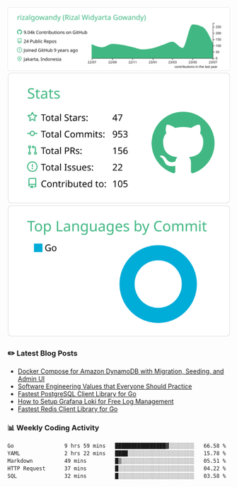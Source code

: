 ![profile-details](profile-summary-card-output/vue/0-profile-details.svg)
![stats](profile-summary-card-output/vue/3-stats.svg)
![most-commit-language](profile-summary-card-output/vue/2-most-commit-language.svg)

### :pencil2: Latest Blog Posts
<!-- BLOG-POST-LIST:START -->
- [Docker Compose for Amazon DynamoDB with Migration, Seeding, and Admin UI](https://medium.com/geekculture/docker-compose-for-amazon-dynamodb-with-migration-seeding-and-admin-ui-db11a348cc6a?source=rss-5763b0f1aba6------2)
- [Software Engineering Values that Everyone Should Practice](https://levelup.gitconnected.com/software-engineering-values-that-everyone-should-practice-c980d00cd103?source=rss-5763b0f1aba6------2)
- [Fastest PostgreSQL Client Library for Go](https://levelup.gitconnected.com/fastest-postgresql-client-library-for-go-579fa97909fb?source=rss-5763b0f1aba6------2)
- [How to Setup Grafana Loki for Free Log Management](https://levelup.gitconnected.com/how-to-setup-grafana-loki-for-free-log-management-ceb60558503c?source=rss-5763b0f1aba6------2)
- [Fastest Redis Client Library for Go](https://levelup.gitconnected.com/fastest-redis-client-library-for-go-7993f618f5ab?source=rss-5763b0f1aba6------2)
<!-- BLOG-POST-LIST:END -->

### 📊 Weekly Coding Activity
<!--START_SECTION:waka-->

```txt
Go                9 hrs 59 mins   ████████████████▓░░░░░░░░   66.58 %
YAML              2 hrs 22 mins   ████░░░░░░░░░░░░░░░░░░░░░   15.78 %
Markdown          49 mins         █▒░░░░░░░░░░░░░░░░░░░░░░░   05.51 %
HTTP Request      37 mins         █░░░░░░░░░░░░░░░░░░░░░░░░   04.22 %
SQL               32 mins         █░░░░░░░░░░░░░░░░░░░░░░░░   03.58 %
```

<!--END_SECTION:waka-->
